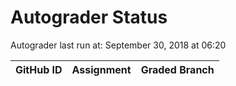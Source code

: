 # Autograder Status
Autograder last run at: September 30, 2018 at 06:20

| GitHub ID | Assignment | Graded Branch |
|-----------|------------|---------------|
